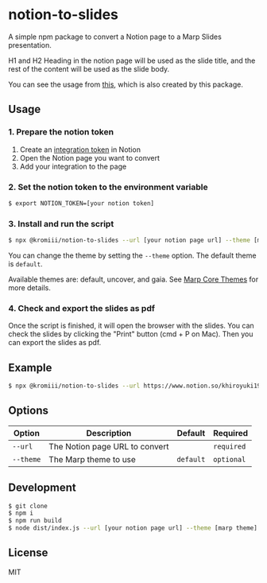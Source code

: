# notion-to-slides

A simple npm package to convert a Notion page to a Marp Slides presentation.

H1 and H2 Heading in the notion page will be used as the slide title, and the rest of the content will be used as the slide body.

You can see the usage from [this](https://speakerdeck.com/khiroyuki1993/notion-to-slides-convert-notion-page-to-presentation-slides), which is also created by this package.

## Usage

### 1. Prepare the notion token

1. Create an [integration token](https://www.notion.so/my-integrations) in Notion
1. Open the Notion page you want to convert
1. Add your integration to the page

### 2. Set the notion token to the environment variable

```bash
$ export NOTION_TOKEN=[your notion token]
```

### 3. Install and run the script

```bash
$ npx @kromiii/notion-to-slides --url [your notion page url] --theme [marp theme]
```

You can change the theme by setting the `--theme` option. The default theme is `default`.

Available themes are: default, uncover, and gaia. See [Marp Core Themes](https://github.com/marp-team/marp-core/tree/main/themes) for more details.

### 4. Check and export the slides as pdf

Once the script is finished, it will open the browser with the slides. You can check the slides by clicking the "Print" button (cmd + P on Mac). Then you can export the slides as pdf.

## Example

```bash
$ npx @kromiii/notion-to-slides --url https://www.notion.so/khiroyuki1993/CTOA-LT-4-c2769d7bc90a4f428adae7a2192d258a --theme uncover
```

## Options

| Option | Description | Default | Required |
| --- | --- | --- | --- |
| `--url` | The Notion page URL to convert | | `required` |
| `--theme` | The Marp theme to use | `default` | `optional` |

## Development

```bash
$ git clone
$ npm i
$ npm run build
$ node dist/index.js --url [your notion page url] --theme [marp theme]
```

## License

MIT
